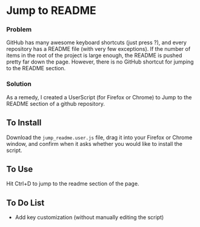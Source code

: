 # Jump to README

### Problem

GitHub has many awesome keyboard shortcuts (just press ?), and every
repository has a README file (with very few exceptions). If the number 
of items in the root of the project is large enough, the README is 
pushed pretty far down the page. However, there is no GitHub shortcut 
for jumping to the README section.

### Solution

As a remedy, I created a UserScript (for Firefox or Chrome) to Jump 
to the README section of a github repository.

## To Install

Download the `jump_readme.user.js` file, drag it into your Firefox or 
Chrome window, and confirm when it asks whether you would like to 
install the script. 

## To Use

Hit Ctrl+D to jump to the readme section of the page.


## To Do List
- Add key customization (without manually editing the script)
